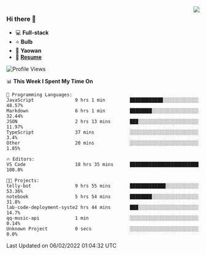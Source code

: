 <img align="right" src="https://github-readme-stats.vercel.app/api?username=LolipopJ&show_icons=true&count_private=true&hide_title=true&include_all_commits=true&theme=vue">

### Hi there 👋

- :computer: **Full-stack**
- :star: **Bulb**
- :pill: **Yaowan**
- :milky_way: [**Resume**](https://cdn.jsdelivr.net/gh/lolipopj/resume/export/resume-en.pdf)

<!--START_SECTION:waka-->
![Profile Views](http://img.shields.io/badge/Profile%20Views-5-blue)

📊 **This Week I Spent My Time On** 

```text
💬 Programming Languages: 
JavaScript               9 hrs 1 min         ████████████░░░░░░░░░░░░░   48.57% 
Markdown                 6 hrs 1 min         ████████░░░░░░░░░░░░░░░░░   32.44% 
JSON                     2 hrs 13 mins       ███░░░░░░░░░░░░░░░░░░░░░░   11.97% 
TypeScript               37 mins             ░░░░░░░░░░░░░░░░░░░░░░░░░   3.4% 
Other                    20 mins             ░░░░░░░░░░░░░░░░░░░░░░░░░   1.85%

🔥 Editors: 
VS Code                  18 hrs 35 mins      █████████████████████████   100.0%

🐱‍💻 Projects: 
telly-bot                9 hrs 55 mins       █████████████░░░░░░░░░░░░   53.36% 
notebook                 5 hrs 54 mins       ████████░░░░░░░░░░░░░░░░░   31.8% 
lab-code-deployment-syste2 hrs 44 mins       ███░░░░░░░░░░░░░░░░░░░░░░   14.7% 
qq-music-api             1 min               ░░░░░░░░░░░░░░░░░░░░░░░░░   0.14% 
Unknown Project          0 secs              ░░░░░░░░░░░░░░░░░░░░░░░░░   0.0%

```


 Last Updated on 06/02/2022 01:04:32 UTC
<!--END_SECTION:waka-->
